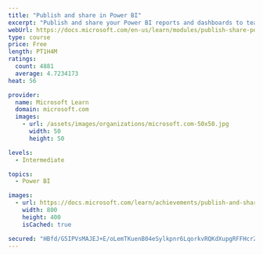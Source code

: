 ```yaml
---
title: "Publish and share in Power BI"
excerpt: "Publish and share your Power BI reports and dashboards to teammates in your organization or to everyone on the web."
webUrl: https://docs.microsoft.com/en-us/learn/modules/publish-share-power-bi/
type: course
price: Free
length: PT1H4M
ratings:
  count: 4881
  average: 4.7234173
heat: 56

provider:
  name: Microsoft Learn
  domain: microsoft.com
  images:
    - url: /assets/images/organizations/microsoft.com-50x50.jpg
      width: 50
      height: 50

levels:
  - Intermediate

topics:
  - Power BI

images:
  - url: https://docs.microsoft.com/learn/achievements/publish-and-share-with-power-bi-desktop-social.png
    width: 800
    height: 400
    isCached: true

secured: "HBfd/G5IPVsMAJEJ+E/oLemTKuenB04eSylkpnr6LqorkvRQKdXupgRFFHcrZYcc+mj1GELy2EY1AvmPmM/SICs/pjxGgCnLrmv+J18aF2TJ8wavzqE3uTVUf7KTGXiyTYZXVa9Phqttej6U4AQGa6Y2FUmu/kN1apOTesyKjkuyGsRKIYeSz+2u6fbtzyKeSh5s0fLlGIk2fgixYMa+OJO1M9K4MqzJ2AECsd8iIkGgq1ANGH/vd8l0DfOlsBpvOcGRZ56nrdzWtnNu6DIHvPpiIoxu9jpWMKtFW6gYEn2DR5yNp73SwCaT0NZbe2Y9YmIU5vEaB9nUjzhxZsuHdCWPLl8AkRgLu1gr8ezR31kHpghvCr6oPXeP6iu+4RFLrlst9rBzh2ZzDpHIH9osqls9YycPab4M0QwOAukusuc=;DpmpXD9is/LeM37kTf34gQ=="
---
```


